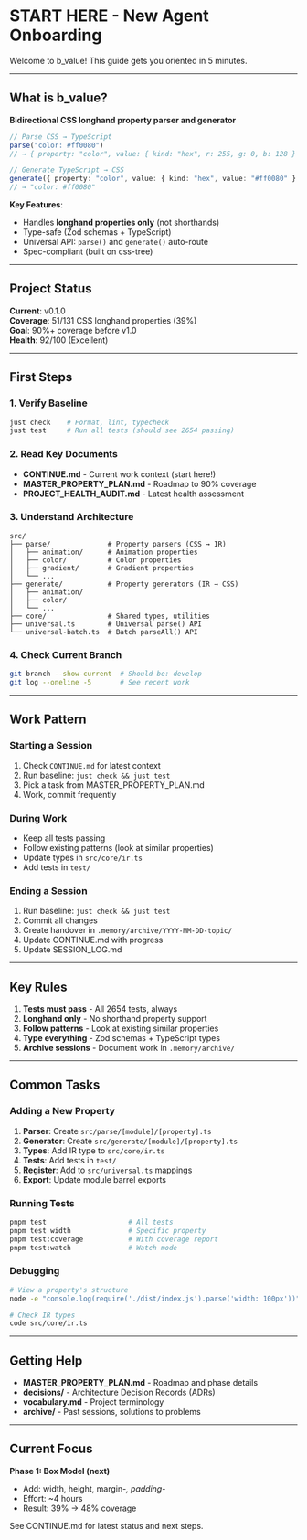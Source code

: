 # START HERE - New Agent Onboarding

Welcome to b_value! This guide gets you oriented in 5 minutes.

---

## What is b_value?

**Bidirectional CSS longhand property parser and generator**

```typescript
// Parse CSS → TypeScript
parse("color: #ff0080")
// → { property: "color", value: { kind: "hex", r: 255, g: 0, b: 128 } }

// Generate TypeScript → CSS
generate({ property: "color", value: { kind: "hex", value: "#ff0080" } })
// → "color: #ff0080"
```

**Key Features**:
- Handles **longhand properties only** (not shorthands)
- Type-safe (Zod schemas + TypeScript)
- Universal API: `parse()` and `generate()` auto-route
- Spec-compliant (built on css-tree)

---

## Project Status

**Current**: v0.1.0  
**Coverage**: 51/131 CSS longhand properties (39%)  
**Goal**: 90%+ coverage before v1.0  
**Health**: 92/100 (Excellent)

---

## First Steps

### 1. Verify Baseline
```bash
just check    # Format, lint, typecheck
just test     # Run all tests (should see 2654 passing)
```

### 2. Read Key Documents
- **CONTINUE.md** - Current work context (start here!)
- **MASTER_PROPERTY_PLAN.md** - Roadmap to 90% coverage
- **PROJECT_HEALTH_AUDIT.md** - Latest health assessment

### 3. Understand Architecture
```
src/
├── parse/              # Property parsers (CSS → IR)
│   ├── animation/      # Animation properties
│   ├── color/          # Color properties
│   ├── gradient/       # Gradient properties
│   └── ...
├── generate/           # Property generators (IR → CSS)
│   ├── animation/
│   ├── color/
│   └── ...
├── core/               # Shared types, utilities
├── universal.ts        # Universal parse() API
└── universal-batch.ts  # Batch parseAll() API
```

### 4. Check Current Branch
```bash
git branch --show-current  # Should be: develop
git log --oneline -5       # See recent work
```

---

## Work Pattern

### Starting a Session
1. Check `CONTINUE.md` for latest context
2. Run baseline: `just check && just test`
3. Pick a task from MASTER_PROPERTY_PLAN.md
4. Work, commit frequently

### During Work
- Keep all tests passing
- Follow existing patterns (look at similar properties)
- Update types in `src/core/ir.ts`
- Add tests in `test/`

### Ending a Session
1. Run baseline: `just check && just test`
2. Commit all changes
3. Create handover in `.memory/archive/YYYY-MM-DD-topic/`
4. Update CONTINUE.md with progress
5. Update SESSION_LOG.md

---

## Key Rules

1. **Tests must pass** - All 2654 tests, always
2. **Longhand only** - No shorthand property support
3. **Follow patterns** - Look at existing similar properties
4. **Type everything** - Zod schemas + TypeScript types
5. **Archive sessions** - Document work in `.memory/archive/`

---

## Common Tasks

### Adding a New Property

1. **Parser**: Create `src/parse/[module]/[property].ts`
2. **Generator**: Create `src/generate/[module]/[property].ts`
3. **Types**: Add IR type to `src/core/ir.ts`
4. **Tests**: Add tests in `test/`
5. **Register**: Add to `src/universal.ts` mappings
6. **Export**: Update module barrel exports

### Running Tests
```bash
pnpm test                    # All tests
pnpm test width              # Specific property
pnpm test:coverage           # With coverage report
pnpm test:watch              # Watch mode
```

### Debugging
```bash
# View a property's structure
node -e "console.log(require('./dist/index.js').parse('width: 100px'))"

# Check IR types
code src/core/ir.ts
```

---

## Getting Help

- **MASTER_PROPERTY_PLAN.md** - Roadmap and phase details
- **decisions/** - Architecture Decision Records (ADRs)
- **vocabulary.md** - Project terminology
- **archive/** - Past sessions, solutions to problems

---

## Current Focus

**Phase 1: Box Model (next)**
- Add: width, height, margin-*, padding-*
- Effort: ~4 hours
- Result: 39% → 48% coverage

See CONTINUE.md for latest status and next steps.
